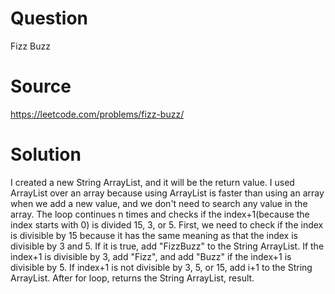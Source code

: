 # Question
Fizz Buzz

# Source
https://leetcode.com/problems/fizz-buzz/

# Solution
I created a new String ArrayList, and it will be the return value. I used ArrayList over an array because using ArrayList is faster than using an array when we add a new value, and we don't need to search any value in the array. The loop continues n times and checks if the index+1(because the index starts with 0) is divided 15, 3, or 5. First, we need to check if the index is divisible by 15 because it has the same meaning as that the index is divisible by 3 and 5. If it is true, add "FizzBuzz" to the String ArrayList. If the index+1 is divisible by 3, add "Fizz", and add "Buzz" if the index+1 is divisible by 5. If index+1 is not divisible by 3, 5, or 15, add i+1 to the String ArrayList. After for loop, returns the String ArrayList, result.